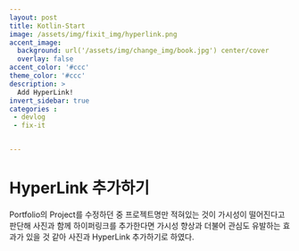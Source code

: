 ```yaml
---
layout: post
title: Kotlin-Start
image: /assets/img/fixit_img/hyperlink.png
accent_image: 
  background: url('/assets/img/change_img/book.jpg') center/cover
  overlay: false
accent_color: '#ccc'
theme_color: '#ccc'
description: >
  Add HyperLink!
invert_sidebar: true
categories :
 - devlog
 - fix-it


---
```


# HyperLink 추가하기

Portfolio의 Project를 수정하던 중 프로젝트명만 적혀있는 것이 가시성이 떨어진다고 판단해 사진과 함께 하이퍼링크를 추가한다면 가시성 향상과 더불어 관심도 유발하는 효과가 있을 것 같아 사진과 HyperLink 추가하기로 하였다.



